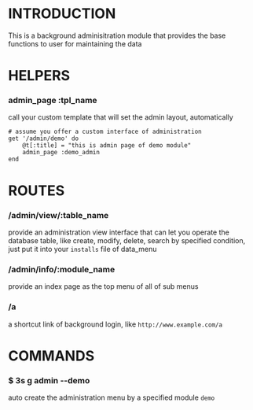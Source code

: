 # INTRODUCTION

This is a background adminisitration module that provides the base functions to user for maintaining the data


# HELPERS

### admin_page :tpl_name

call your custom template that will set the admin layout, automatically

```
# assume you offer a custom interface of administration
get '/admin/demo' do
	@t[:title] = "this is admin page of demo module"
	admin_page :demo_admin
end
```


# ROUTES

### /admin/view/:table_name

provide an administration view interface that can let you operate the database table, like create, modify, delete, search by specified condition, just put it into your `installs` file of data_menu

###	/admin/info/:module_name

provide an index page as the top menu of all of sub menus

###	/a

a shortcut link of background login, like `http://www.example.com/a`


# COMMANDS

### $ 3s g admin --demo

auto create the administration menu by a specified module `demo`

